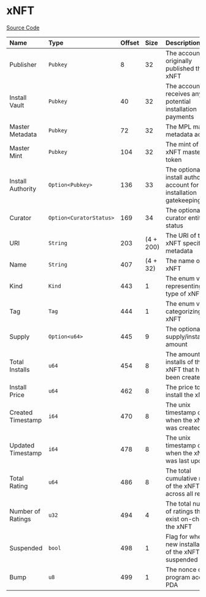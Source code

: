 # xNFT

[Source Code](https://github.com/coral-xyz/xnft/blob/master/programs/xnft/src/state/xnft.rs)

| Name              | Type                    | Offset | Size      | Description                                                         |
| :---------------- | :---------------------- | :----- | :-------- | :------------------------------------------------------------------ |
| Publisher         | `Pubkey`                | 8      | 32        | The account that originally published the xNFT                      |
| Install Vault     | `Pubkey`                | 40     | 32        | The account that receives any potential installation payments       |
| Master Metadata   | `Pubkey`                | 72     | 32        | The MPL master metadata account                                     |
| Master Mint       | `Pubkey`                | 104    | 32        | The mint of the xNFT master token                                   |
| Install Authority | `Option<Pubkey>`        | 136    | 33        | The optional install authority account for installation gatekeeping |
| Curator           | `Option<CuratorStatus>` | 169    | 34        | The optional curator entity status                                  |
| URI               | `String`                | 203    | (4 + 200) | The URI of the xNFT specific metadata                               |
| Name              | `String`                | 407    | (4 + 32)  | The name of the xNFT                                                |
| Kind              | `Kind`                  | 443    | 1         | The enum variant representing the type of xNFt                      |
| Tag               | `Tag`                   | 444    | 1         | The enum variant categorizing the xNFT                              |
| Supply            | `Option<u64>`           | 445    | 9         | The optional fixed supply/installation amount                       |
| Total Installs    | `u64`                   | 454    | 8         | The amount of installs of the xNFT that have been created           |
| Install Price     | `u64`                   | 462    | 8         | The price to install the xNFT                                       |
| Created Timestamp | `i64`                   | 470    | 8         | The unix timestamp of when the xNFT was created                     |
| Updated Timestamp | `i64`                   | 478    | 8         | The unix timestamp of when the xNFT was last updated                |
| Total Rating      | `u64`                   | 486    | 8         | The total cumulative rating of the xNFT across all reviews          |
| Number of Ratings | `u32`                   | 494    | 4         | The total number of ratings that exist on-chain for the xNFT        |
| Suspended         | `bool`                  | 498    | 1         | Flag for whether new installations of the xNFT are suspended        |
| Bump              | `u8`                    | 499    | 1         | The nonce of the program account PDA                                |

